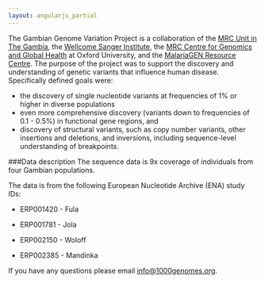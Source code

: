 ```yaml
---
layout: angularjs_partial
---
```

The Gambian Genome Variation Project is a collaboration of the [MRC Unit in The Gambia](http://www.mrc.gm), the [Wellcome Sanger Institute](https://www.sanger.ac.uk), the [MRC Centre for Genomics and Global Health](https://www.cggh.org/collaborations/mrc-unit-the-gambia) at Oxford University, and the [MalariaGEN Resource Centre](https://www.malariagen.net). The purpose of the project was to support the discovery and understanding of genetic variants that influence human disease. Specifically defined goals were:

 * the discovery of single nucleotide variants at frequencies of 1% or higher in diverse populations
 * even more comprehensive discovery (variants down to frequencies of 0.1 - 0.5%) in functional gene regions, and
 * discovery of structural variants, such as copy number variants, other insertions and deletions, and inversions, including sequence-level understanding of breakpoints.

###Data description
The sequence data is 9x coverage of individuals from four Gambian populations.

The data is from the following European Nucleotide Archive (ENA) study IDs:

* ERP001420 - Fula

* ERP001781 - Jola

* ERP002150 - Woloff

* ERP002385 - Mandinka

If you have any questions please email [info@1000genomes.org](mailto:info@1000genomes.org).
